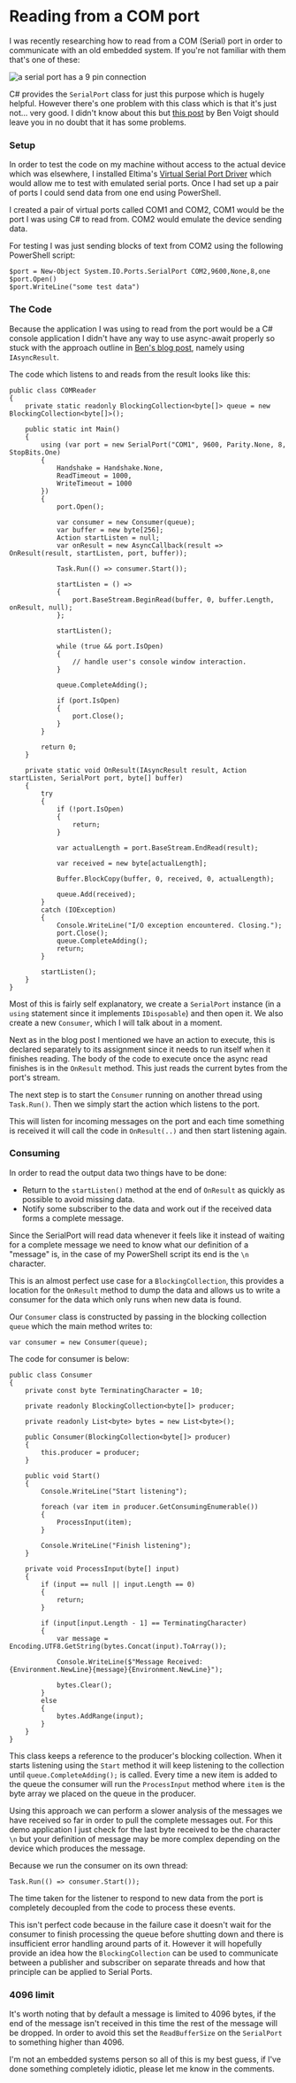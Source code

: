 # Reading from a COM port #

I was recently researching how to read from a COM (Serial) port in order to communicate with an old embedded system. If you're not familiar with them that's one of these:

![a serial port has a 9 pin connection][img0]

C# provides the ```SerialPort``` class for just this purpose which is hugely helpful. However there's one problem with this class which is that it's just not... very good. I didn't know about this but [this post][link0] by Ben Voigt should leave you in no doubt that it has some problems.

### Setup ###

In order to test the code on my machine without access to the actual device which was elsewhere, I installed Eltima's [Virtual Serial Port Driver][link1] which would allow me to test with emulated serial ports. Once I had set up a pair of ports I could send data from one end using PowerShell. 

I created a pair of virtual ports called COM1 and COM2, COM1 would be the port I was using C# to read from. COM2 would emulate the device sending data.

For testing I was just sending blocks of text from COM2 using the following PowerShell script:

    $port = New-Object System.IO.Ports.SerialPort COM2,9600,None,8,one
    $port.Open()
    $port.WriteLine("some test data")
    
### The Code ###
    
Because the application I was using to read from the port would be a C# console application I didn't have any way to use async-await properly so stuck with the approach outline in [Ben's blog post][link0], namely using ```IAsyncResult```.

The code which listens to and reads from the result looks like this:

    public class COMReader
    {
        private static readonly BlockingCollection<byte[]> queue = new BlockingCollection<byte[]>();

        public static int Main()
        {
            using (var port = new SerialPort("COM1", 9600, Parity.None, 8, StopBits.One)
            {
                Handshake = Handshake.None,
                ReadTimeout = 1000,
                WriteTimeout = 1000
            })
            {
                port.Open();
                
                var consumer = new Consumer(queue);
                var buffer = new byte[256];
                Action startListen = null;
                var onResult = new AsyncCallback(result => OnResult(result, startListen, port, buffer));

                Task.Run(() => consumer.Start());
                
                startListen = () => 
                {
                    port.BaseStream.BeginRead(buffer, 0, buffer.Length, onResult, null);
                };

                startListen();

                while (true && port.IsOpen)
                {
                    // handle user's console window interaction.
                }

                queue.CompleteAdding();

                if (port.IsOpen)
                {
                    port.Close();
                }
            }

            return 0;
        }

        private static void OnResult(IAsyncResult result, Action startListen, SerialPort port, byte[] buffer)
        {
            try
            {
                if (!port.IsOpen)
                {
                    return;
                }

                var actualLength = port.BaseStream.EndRead(result);

                var received = new byte[actualLength];

                Buffer.BlockCopy(buffer, 0, received, 0, actualLength);

                queue.Add(received);
            }
            catch (IOException)
            {
                Console.WriteLine("I/O exception encountered. Closing.");
                port.Close();
                queue.CompleteAdding();
                return;
            }

            startListen();
        }
    }

Most of this is fairly self explanatory, we create a ```SerialPort``` instance (in a ```using``` statement since it implements ```IDisposable```) and then open it. We also create a new ```Consumer```, which I will talk about in a moment.

Next as in the blog post I mentioned we have an action to execute, this is declared separately to its assignment since it needs to run itself when it finishes reading. The body of the code to execute once the async read finishes is in the ```OnResult``` method. This just reads the current bytes from the port's stream.

The next step is to start the ```Consumer``` running on another thread using ```Task.Run()```. Then we simply start the action which listens to the port.

This will listen for incoming messages on the port and each time something is received it will call the code in ```OnResult(..)``` and then start listening again.

### Consuming ###

In order to read the output data two things have to be done:

+ Return to the ```startListen()``` method at the end of ```OnResult``` as quickly as possible to avoid missing data.
+ Notify some subscriber to the data and work out if the received data forms a complete message.

Since the SerialPort will read data whenever it feels like it instead of waiting for a complete message we need to know what our definition of a "message" is, in the case of my PowerShell script its end is the ```\n``` character.

This is an almost perfect use case for a ```BlockingCollection```, this provides a location for the ```OnResult``` method to dump the data and allows us to write a consumer for the data which only runs when new data is found.

Our ```Consumer``` class is constructed by passing in the blocking collection ```queue``` which the main method writes to:

    var consumer = new Consumer(queue);

The code for consumer is below:

    public class Consumer
    {
        private const byte TerminatingCharacter = 10;

        private readonly BlockingCollection<byte[]> producer;

        private readonly List<byte> bytes = new List<byte>();

        public Consumer(BlockingCollection<byte[]> producer)
        {
            this.producer = producer;
        }

        public void Start()
        {
            Console.WriteLine("Start listening");

            foreach (var item in producer.GetConsumingEnumerable())
            {
                ProcessInput(item);
            }

            Console.WriteLine("Finish listening");
        }

        private void ProcessInput(byte[] input)
        {
            if (input == null || input.Length == 0)
            {
                return;
            }

            if (input[input.Length - 1] == TerminatingCharacter)
            {
                var message = Encoding.UTF8.GetString(bytes.Concat(input).ToArray());

                Console.WriteLine($"Message Received: {Environment.NewLine}{message}{Environment.NewLine}");

                bytes.Clear();
            }
            else
            {
                bytes.AddRange(input);
            }
        }
    }
    
This class keeps a reference to the producer's blocking collection. When it starts listening using the ```Start``` method it will keep listening to the collection until ```queue.CompleteAdding();``` is called. Every time a new item is added to the queue the consumer will run the ```ProcessInput``` method where ```item``` is the byte array we placed on the queue in the producer.

Using this approach we can perform a slower analysis of the messages we have received so far in order to pull the complete messages out. For this demo application I just check for the last byte received to be the character ```\n``` but your definition of message may be more complex depending on the device which produces the message.

Because we run the consumer on its own thread:

    Task.Run(() => consumer.Start());
    
The time taken for the listener to respond to new data from the port is completely decoupled from the code to process these events.

This isn't perfect code because in the failure case it doesn't wait for the consumer to finish processing the queue before shutting down and there is insufficient error handling around parts of it. However it will hopefully provide an idea how the ```BlockingCollection``` can be used to communicate between a publisher and subscriber on separate threads and how that principle can be applied to Serial Ports.

### 4096 limit ###

It's worth noting that by default a message is limited to 4096 bytes, if the end of the message isn't received in this time the rest of the message will be dropped. In order to avoid this set the ```ReadBufferSize``` on the ```SerialPort``` to something higher than 4096.

I'm not an embedded systems person so all of this is my best guess, if I've done something completely idiotic, please let me know in the comments.

[link0]: http://www.sparxeng.com/blog/software/must-use-net-system-io-ports-serialport
[link1]: http://www.eltima.com/products/vspdxp/
[img0]: https://upload.wikimedia.org/wikipedia/commons/e/ea/Serial_port.jpg